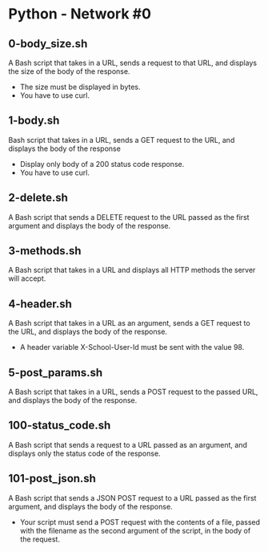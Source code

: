 # Python - Network #0
## 0-body_size.sh
A Bash script that takes in a URL, sends a request to that URL, and displays the size of the body of the response.
* The size must be displayed in bytes.
* You have to use curl.
## 1-body.sh
Bash script that takes in a URL, sends a GET request to the URL, and displays the body of the response
* Display only body of a 200 status code response.
* You have to use curl.
## 2-delete.sh
A Bash script that sends a DELETE request to the URL passed as the first argument and displays the body of the response.
## 3-methods.sh
A Bash script that takes in a URL and displays all HTTP methods the server will accept.
## 4-header.sh
A Bash script that takes in a URL as an argument, sends a GET request to the URL, and displays the body of the response.
* A header variable X-School-User-Id must be sent with the value 98.
## 5-post_params.sh
A Bash script that takes in a URL, sends a POST request to the passed URL, and displays the body of the response.
## 100-status_code.sh
A Bash script that sends a request to a URL passed as an argument, and displays only the status code of the response.
## 101-post_json.sh
A Bash script that sends a JSON POST request to a URL passed as the first argument, and displays the body of the response.
* Your script must send a POST request with the contents of a file, passed with the filename as the second argument of the script, in the body of the request.
